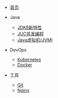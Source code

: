- [首页](/README)

- Java
  - [JDK8新特性](/java/jdk8)
  - [JUC并发编程](/java/juc)
  - [Java虚拟机(JVM)](/java/jvm)

- DevOps
  - [Kubernetes](devops/k8s)
  - [Docker](devops/docker)

- 工具
  - [Git](tools/git)
  - [Nginx](tools/nginx)
